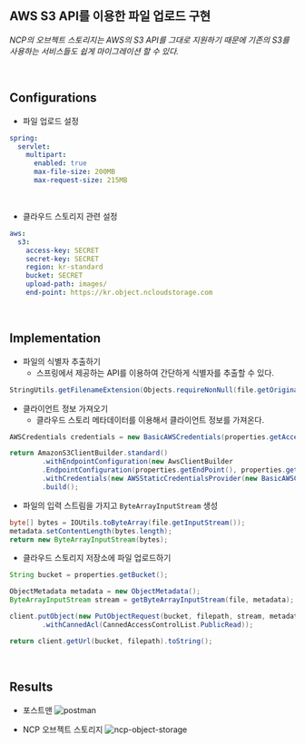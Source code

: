 ## AWS S3 API를 이용한 파일 업로드 구현

*NCP의 오브젝트 스토리지는 AWS의 S3 API를 그대로 지원하기 때문에 기존의 S3를 사용하는 서비스들도 쉽게 마이그레이션 할 수 있다.*

<br>

## Configurations
* 파일 업로드 설정 
```yaml
spring:
  servlet:
    multipart:
      enabled: true
      max-file-size: 200MB
      max-request-size: 215MB
```

<br>

* 클라우드 스토리지 관련 설정
```yaml
aws:
  s3:
    access-key: SECRET
    secret-key: SECRET
    region: kr-standard
    bucket: SECRET
    upload-path: images/
    end-point: https://kr.object.ncloudstorage.com
```

<br>

## Implementation
* 파일의 식별자 추출하기 
  * 스프링에서 제공하는 API를 이용하여 간단하게 식별자를 추출할 수 있다.
```java
StringUtils.getFilenameExtension(Objects.requireNonNull(file.getOriginalFilename()));
```

* 클라이언트 정보 가져오기 
  * 클라우드 스토리 메타데이터를 이용해서 클라이언트 정보를 가져온다.
```java
AWSCredentials credentials = new BasicAWSCredentials(properties.getAccessKey(), properties.getSecretKey());

return AmazonS3ClientBuilder.standard()
        .withEndpointConfiguration(new AwsClientBuilder
        .EndpointConfiguration(properties.getEndPoint(), properties.getRegion()))
        .withCredentials(new AWSStaticCredentialsProvider(new BasicAWSCredentials(properties.getAccessKey(), properties.getSecretKey())))
        .build();
```

* 파일의 입력 스트림을 가지고 `ByteArrayInputStream` 생성
```java
byte[] bytes = IOUtils.toByteArray(file.getInputStream());
metadata.setContentLength(bytes.length);
return new ByteArrayInputStream(bytes);
```


* 클라우드 스토리지 저장소에 파일 업로드하기
```java
String bucket = properties.getBucket();

ObjectMetadata metadata = new ObjectMetadata();
ByteArrayInputStream stream = getByteArrayInputStream(file, metadata);

client.putObject(new PutObjectRequest(bucket, filepath, stream, metadata)
        .withCannedAcl(CannedAccessControlList.PublicRead));

return client.getUrl(bucket, filepath).toString();
```

<br>

## Results
* 포스트맨
![postman](https://www.notion.so/image/https%3A%2F%2Fs3-us-west-2.amazonaws.com%2Fsecure.notion-static.com%2F4733db0d-5e62-4e99-a942-a20d362ffc61%2FUntitled.png?table=block&id=a4a25da2-0f4a-4b3f-9153-ba427a687d2e&spaceId=7bf4105e-471a-416e-8171-751ccdb35ff5&width=2440&userId=922d7c26-714a-4479-8a78-e646e7f3e5d8&cache=v2)

* NCP 오브젝트 스토리지
![ncp-object-storage](https://www.notion.so/image/https%3A%2F%2Fs3-us-west-2.amazonaws.com%2Fsecure.notion-static.com%2Fcf85082a-adaa-4575-8b93-e9417fd02579%2FUntitled.png?table=block&id=0c4a2a6b-fa36-4be2-bad7-234e3cd5fd40&spaceId=7bf4105e-471a-416e-8171-751ccdb35ff5&width=3270&userId=922d7c26-714a-4479-8a78-e646e7f3e5d8&cache=v2)
